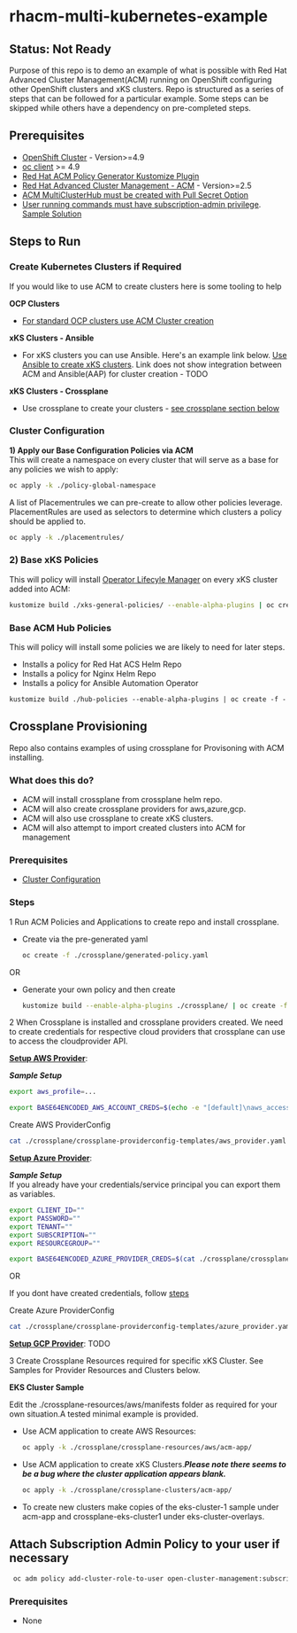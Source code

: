 # rhacm-multi-kubernetes-example

## Status: Not Ready

Purpose of this repo is to demo an example of what is possible with Red Hat Advanced Cluster Management(ACM) running on OpenShift configuring other OpenShift clusters and xKS clusters.
Repo is structured as a series of steps that can be followed for a particular example.
Some steps can be skipped while others have a dependency on pre-completed steps.

## Prerequisites

- [OpenShift Cluster](https://docs.openshift.com/container-platform/4.9/welcome/index.html) - Version>=4.9
- [oc client](https://docs.openshift.com/container-platform/4.9/cli_reference/openshift_cli/getting-started-cli.html) >= 4.9
- [Red Hat ACM Policy Generator Kustomize Plugin](https://github.com/stolostron/policy-generator-plugin)
- [Red Hat Advanced Cluster Management - ACM](https://access.redhat.com/documentation/en-us/red_hat_advanced_cluster_management_for_kubernetes/2.0/html-single/install/index#installing) - Version>=2.5
- [ACM MultiClusterHub must be created with Pull Secret Option](https://access.redhat.com/documentation/en-us/red_hat_advanced_cluster_management_for_kubernetes/2.6/html/install/installing#custom-image-pull-secret)
- [User running commands must have subscription-admin privilege](https://access.redhat.com/documentation/en-us/red_hat_advanced_cluster_management_for_kubernetes/2.6/html-single/applications/index#granting-subscription-admin-privilege). [Sample Solution](https://access.redhat.com/solutions/6010251)

## Steps to Run

### Create Kubernetes Clusters if Required

If you would like to use ACM to create clusters here is some tooling to help

**OCP Clusters**

- [For standard OCP clusters use ACM Cluster creation](https://access.redhat.com/documentation/en-us/red_hat_advanced_cluster_management_for_kubernetes/2.6/html-single/multicluster_engine/index#creating-a-cluster)

**xKS Clusters - Ansible**

- For xKS clusters you can use Ansible. Here's an example link below.
  [Use Ansible to create xKS clusters](https://github.com/nleiva/ansible-kubernetes).
  Link does not show integration between ACM and Ansible(AAP) for cluster creation - TODO

**xKS Clusters - Crossplane**

- Use crossplane to create your clusters - [see crossplane section below](https://github.com/MoOyeg/rhacm-multi-kubernetes-example#crossplane-provisioning)

### Cluster Configuration

**1) Apply our Base Configuration Policies via ACM**  
This will create a namespace on every cluster that will serve as a base for any policies we wish to apply:

```bash
oc apply -k ./policy-global-namespace
```

A list of Placementrules we can pre-create to allow other policies leverage. PlacementRules are used as selectors to determine which clusters a policy should be applied to.

```bash
oc apply -k ./placementrules/
```

### 2) Base xKS Policies

This will policy will install [Operator Lifecyle Manager](https://olm.operatorframework.io/) on every xKS cluster added into ACM:

```bash
kustomize build ./xks-general-policies/ --enable-alpha-plugins | oc create -f -
```

### Base ACM Hub Policies

This will policy will install some policies we are likely to need for later steps.

- Installs a policy for Red Hat ACS Helm Repo
- Installs a policy for Nginx Helm Repo
- Installs a policy for Ansible Automation Operator

`kustomize build ./hub-policies --enable-alpha-plugins | oc create -f -`

<!-- ## Operator Installs

### Install GitOps,Pipelines on OCP

```bash
kustomize build ./ocp-policies --enable-alpha-plugins | oc create -f -
```

```bash
kustomize build ./xks-argocd/ --enable-alpha-plugins | oc create -f -
```

## Install ACS Central

oc apply -k ./acs-operator-central-gitops

## Deploy an Application

This Pacman App deployment will show a High Availibility use case. -->

## Crossplane Provisioning

Repo also contains examples of using crossplane for Provisoning with ACM installing.

### What does this do?

- ACM will install crossplane from crossplane helm repo.
- ACM will also create crossplane providers for aws,azure,gcp.
- ACM will also use crossplane to create xKS clusters.
- ACM will also attempt to import created clusters into ACM for management

### Prerequisites

- [Cluster Configuration](https://github.com/MoOyeg/rhacm-multi-kubernetes-example#cluster-configuration)

### Steps

1 Run ACM Policies and Applications to create repo and install crossplane.

- Create via the pre-generated yaml

  ```bash
  oc create -f ./crossplane/generated-policy.yaml
  ```

OR

- Generate your own policy and then create

  ```bash
  kustomize build --enable-alpha-plugins ./crossplane/ | oc create -f -
  ```

2 When Crossplane is installed and crossplane providers created. We need to create credentials for respective cloud providers that crossplane can use to access the cloudprovider API.

**[Setup AWS Provider](https://crossplane.io/docs/v1.9/cloud-providers/aws/aws-provider.html)**:

**_Sample Setup_**

```bash
export aws_profile=...
```

```bash
export BASE64ENCODED_AWS_ACCOUNT_CREDS=$(echo -e "[default]\naws_access_key_id = $(aws configure get aws_access_key_id --profile $aws_profile)\naws_secret_access_key = $(aws configure get aws_secret_access_key --profile $aws_profile)" | base64  | tr -d "\n")
```

Create AWS ProviderConfig

```bash
cat ./crossplane/crossplane-providerconfig-templates/aws_provider.yaml | envsubst | oc apply -f -
```

**[Setup Azure Provider](https://github.com/crossplane-contrib/provider-azure/blob/master/examples/azure-provider.yaml)**:

**_Sample Setup_**  
If you already have your credentials/service principal you can export them as variables.

```bash
export CLIENT_ID=""
export PASSWORD=""
export TENANT=""
export SUBSCRIPTION=""
export RESOURCEGROUP=""

export BASE64ENCODED_AZURE_PROVIDER_CREDS=$(cat ./crossplane/crossplane-providerconfig-templates/azure_credentials.json | envsubst | base64 | tr -d "\n")

```

OR

If you dont have created credentials, follow [steps](https://github.com/crossplane/crossplane/blob/master/docs/cloud-providers/azure/azure-provider.md)

Create Azure ProviderConfig

```bash
cat ./crossplane/crossplane-providerconfig-templates/azure_provider.yaml | envsubst | oc apply -f -
```

**[Setup GCP Provider](https://github.com/crossplane-contrib/provider-gcp)**:
TODO

3 Create Crossplane Resources required for specific xKS Cluster. See Samples for Provider Resources and Clusters below.

**EKS Cluster Sample**

Edit the ./crossplane-resources/aws/manifests folder as required for your own situation.A tested minimal example is provided.

- Use ACM application to create AWS Resources:

  ```bash
  oc apply -k ./crossplane/crossplane-resources/aws/acm-app/
  ```

- Use ACM application to create xKS Clusters.**_Please note there seems to be a bug where the cluster application appears blank._**

  ```bash
  oc apply -k ./crossplane/crossplane-clusters/acm-app/
  ```

- To create new clusters make copies of the eks-cluster-1 sample under acm-app and crossplane-eks-cluster1 under eks-cluster-overlays.

## Attach Subscription Admin Policy to your user if necessary

```bash
 oc adm policy add-cluster-role-to-user open-cluster-management:subscription-admin $(oc whoami)
```

### Prerequisites

- None
